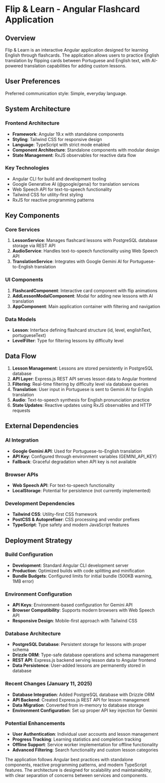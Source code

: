 # Flip & Learn - Angular Flashcard Application

## Overview

Flip & Learn is an interactive Angular application designed for learning English through flashcards. The application allows users to practice English translation by flipping cards between Portuguese and English text, with AI-powered translation capabilities for adding custom lessons.

## User Preferences

Preferred communication style: Simple, everyday language.

## System Architecture

### Frontend Architecture
- **Framework**: Angular 19.x with standalone components
- **Styling**: Tailwind CSS for responsive design
- **Language**: TypeScript with strict mode enabled
- **Component Architecture**: Standalone components with modular design
- **State Management**: RxJS observables for reactive data flow

### Key Technologies
- Angular CLI for build and development tooling
- Google Generative AI (@google/genai) for translation services
- Web Speech API for text-to-speech functionality
- Tailwind CSS for utility-first styling
- RxJS for reactive programming patterns

## Key Components

### Core Services
1. **LessonService**: Manages flashcard lessons with PostgreSQL database storage via REST API
2. **AudioService**: Handles text-to-speech functionality using Web Speech API
3. **TranslationService**: Integrates with Google Gemini AI for Portuguese-to-English translation

### UI Components
1. **FlashcardComponent**: Interactive card component with flip animations
2. **AddLessonModalComponent**: Modal for adding new lessons with AI translation
3. **AppComponent**: Main application container with filtering and navigation

### Data Models
- **Lesson**: Interface defining flashcard structure (id, level, englishText, portugueseText)
- **LevelFilter**: Type for filtering lessons by difficulty level

## Data Flow

1. **Lesson Management**: Lessons are stored persistently in PostgreSQL database
2. **API Layer**: Express.js REST API serves lesson data to Angular frontend
3. **Filtering**: Real-time filtering by difficulty level via database queries
4. **Translation**: User input in Portuguese is sent to Gemini AI for English translation
5. **Audio**: Text-to-speech synthesis for English pronunciation practice
6. **State Updates**: Reactive updates using RxJS observables and HTTP requests

## External Dependencies

### AI Integration
- **Google Gemini API**: Used for Portuguese-to-English translation
- **API Key**: Configured through environment variables (GEMINI_API_KEY)
- **Fallback**: Graceful degradation when API key is not available

### Browser APIs
- **Web Speech API**: For text-to-speech functionality
- **LocalStorage**: Potential for persistence (not currently implemented)

### Development Dependencies
- **Tailwind CSS**: Utility-first CSS framework
- **PostCSS & Autoprefixer**: CSS processing and vendor prefixes
- **TypeScript**: Type safety and modern JavaScript features

## Deployment Strategy

### Build Configuration
- **Development**: Standard Angular CLI development server
- **Production**: Optimized builds with code splitting and minification
- **Bundle Budgets**: Configured limits for initial bundle (500KB warning, 1MB error)

### Environment Configuration
- **API Keys**: Environment-based configuration for Gemini API
- **Browser Compatibility**: Supports modern browsers with Web Speech API
- **Responsive Design**: Mobile-first approach with Tailwind CSS

### Database Architecture
- **PostgreSQL Database**: Persistent storage for lessons with proper schema
- **Drizzle ORM**: Type-safe database operations and schema management
- **REST API**: Express.js backend serving lesson data to Angular frontend
- **Data Persistence**: User-added lessons are permanently stored in database

### Recent Changes (January 11, 2025)
- **Database Integration**: Added PostgreSQL database with Drizzle ORM
- **API Backend**: Created Express.js REST API for lesson management
- **Data Migration**: Converted from in-memory to database storage
- **Environment Configuration**: Set up proper API key injection for Gemini

### Potential Enhancements
- **User Authentication**: Individual user accounts and lesson management
- **Progress Tracking**: Learning statistics and completion tracking
- **Offline Support**: Service worker implementation for offline functionality
- **Advanced Filtering**: Search functionality and custom lesson categories

The application follows Angular best practices with standalone components, reactive programming patterns, and modern TypeScript features. The architecture is designed for scalability and maintainability, with clear separation of concerns between services and components.